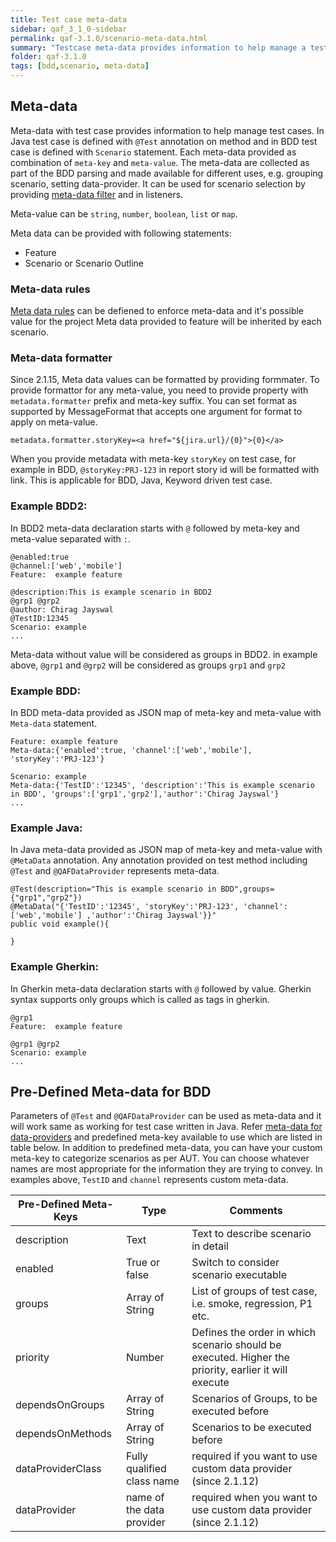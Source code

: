 ```yaml
---
title: Test case meta-data
sidebar: qaf_3_1_0-sidebar
permalink: qaf-3.1.0/scenario-meta-data.html
summary: "Testcase meta-data provides information to help manage a test case.The meta-data are collected as part of the BDD parsing."
folder: qaf-3.1.0
tags: [bdd,scenario, meta-data]
---
```

## Meta-data 
Meta-data with test case provides information to help manage test cases. In Java test case is defined with `@Test` annotation on method and in BDD test case is defined with `Scenario` statement. Each meta-data provided as combination of `meta-key` and `meta-value`. The meta-data are collected as part of the BDD parsing and made available for different uses, e.g. grouping scenario, setting data-provider. It can be used for scenario selection by providing [meta-data filter](scenario_metadatata_filter_include_exclude_prop.html) and in listeners.


Meta-value can be `string`, `number`, `boolean`, `list` or `map`.

Meta data can be provided with following statements:
 * Feature
 * Scenario or Scenario Outline

### Meta-data rules
[Meta data rules](meta-data-rules.html) can be defiened to enforce meta-data and it's possible value for the project
Meta data provided to feature will be inherited by each scenario.

### Meta-data formatter
Since 2.1.15, Meta data values can be formatted by providing formmater. To provide formattor for any meta-value, you need to provide property with `metadata.formatter` prefix and meta-key suffix. You can set format as supported by MessageFormat that accepts one argument for format to apply on meta-value.
```
metadata.formatter.storyKey=<a href="${jira.url}/{0}">{0}</a>
```
When you provide metadata with meta-key `storyKey` on test case, for example in BDD, `@storyKey:PRJ-123` in report story id will be formatted with link. This is applicable for BDD, Java, Keyword driven test case.

### Example BDD2:
In BDD2 meta-data declaration starts with `@` followed by meta-key and meta-value separated with `:`.

```
@enabled:true
@channel:['web','mobile']
Feature:  example feature

@description:This is example scenario in BDD2
@grp1 @grp2
@author: Chirag Jayswal
@TestID:12345
Scenario: example
...

```

Meta-data without value will be considered as groups in BDD2. in example above, `@grp1` and `@grp2` will be considered as groups `grp1` and `grp2`

### Example BDD:
In BDD meta-data provided as JSON map of meta-key and meta-value with `Meta-data` statement.

```
Feature: example feature
Meta-data:{'enabled':true, 'channel':['web','mobile'], 'storyKey':'PRJ-123'}

Scenario: example
Meta-data:{'TestID':'12345', 'description':'This is example scenario in BDD', 'groups':['grp1','grp2'],'author':'Chirag Jayswal'}
...

```
### Example Java:
In Java meta-data provided as JSON map of meta-key and meta-value with `@MetaData` annotation. Any annotation provided on test method including `@Test` and `@QAFDataProvider` represents meta-data.

```
@Test(description="This is example scenario in BDD",groups={"grp1","grp2"})
@MetaData("{'TestID':'12345', 'storyKey':'PRJ-123', 'channel':['web','mobile'] ,'author':'Chirag Jayswal'}}"
public void example(){

}

```

### Example Gherkin:
In Gherkin meta-data declaration starts with `@` followed by value. Gherkin syntax supports only groups which is called as tags in gherkin.


```
@grp1
Feature:  example feature

@grp1 @grp2
Scenario: example
...

```


## Pre-Defined Meta-data for BDD
Parameters of `@Test` and `@QAFDataProvider` can be used as meta-data and it will work same as working for test case written in Java. Refer [meta-data for data-providers](maketest_data_driven.html#meta-data) and predefined meta-key available to use which are listed in table below. In addition to predefined meta-data, you can have your custom meta-key to categorize scenarios as per AUT. You can choose whatever names are most appropriate for the information they are trying to convey. In examples above, `TestID` and `channel` represents custom meta-data.

|Pre-Defined Meta-Keys|Type|Comments|
|-------|--------|---------|
|description|Text|Text to describe scenario in detail|
|enabled| True or false|Switch to consider scenario executable|
|groups|Array of String|List of groups of test case, i.e. smoke, regression, P1 etc.|
|priority|Number|Defines the order in which scenario should be executed. Higher the priority, earlier it will execute|
|dependsOnGroups|Array of String|Scenarios of Groups, to be executed before|
|dependsOnMethods|Array of String|Scenarios to be executed before|
|dataProviderClass|Fully qualified class name|required if you want to use custom data provider (since 2.1.12)|
|dataProvider|name of the data provider|required when you want to use custom data provider (since 2.1.12)|


